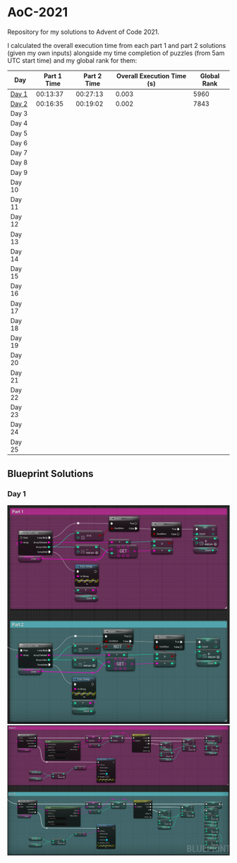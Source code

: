 # AoC-2021

Repository for my solutions to Advent of Code 2021. 

I calculated the overall execution time from each part 1 and part 2 solutions (given my own inputs) alongside my time completion of puzzles (from 5am UTC start time) and my global rank for them:

Day | Part 1 Time | Part 2 Time | Overall Execution Time (s) | Global Rank
--- | ----------- | ----------- | -------------------------- | -----------
[Day 1](https://github.com/JWaters02/AoC-2021/blob/main/Python/Day1.py) | 00:13:37 | 00:27:13 | 0.003 | 5960
[Day 2](https://github.com/JWaters02/AoC-2021/blob/main/Python/Day2.py) | 00:16:35 | 00:19:02 | 0.002 | 7843
Day 3 |  |  |  | 
Day 4 |  |  |  | 
Day 5 |  |  |  | 
Day 6 |  |  |  | 
Day 7 |  |  |  | 
Day 8 |  |  |  | 
Day 9 |  |  |  | 
Day 10 |  |  |  | 
Day 11 |  |  |  | 
Day 12 |  |  |  | 
Day 13 |  |  |  | 
Day 14 |  |  |  | 
Day 15 |  |  |  | 
Day 16 |  |  |  | 
Day 17 |  |  |  | 
Day 18 |  |  |  | 
Day 19 |  |  |  | 
Day 20 |  |  |  | 
Day 21 |  |  |  | 
Day 22 |  |  |  | 
Day 23 |  |  |  | 
Day 24 |  |  |  | 
Day 25 |  |  |  | 

## Blueprint Solutions
### Day 1
![Day 1](https://github.com/JWaters02/AoC-2021/blob/1fe0359ac5857d86f953a2cc7ce757c69566648c/BP%20Solutions/Day1.png)
![Day 2](https://github.com/JWaters02/AoC-2021/blob/75870dbf4b672cee0828152249e79db9554186a9/BP%20Solutions/Day2.png)